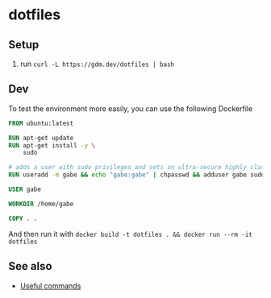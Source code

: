 # dotfiles

## Setup

1. run `curl -L https://gdm.dev/dotfiles | bash`

## Dev

To test the environment more easily, you can use the following Dockerfile

```Dockerfile
FROM ubuntu:latest

RUN apt-get update
RUN apt-get install -y \
    sudo

# adds a user with sudo privileges and sets an ultra-secure highly classified password
RUN useradd -m gabe && echo "gabe:gabe" | chpasswd && adduser gabe sudo

USER gabe

WORKDIR /home/gabe

COPY . .
```

And then run it with `docker build -t dotfiles . && docker run --rm -it dotfiles`

## See also

- [Useful commands](Useful%20commands.md)
